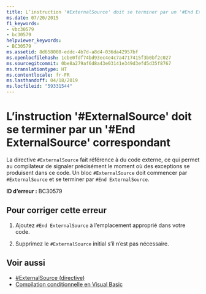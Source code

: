```yaml
---
title: L’instruction '#ExternalSource' doit se terminer par un '#End ExternalSource' correspondant
ms.date: 07/20/2015
f1_keywords:
- vbc30579
- bc30579
helpviewer_keywords:
- BC30579
ms.assetid: 8d658008-eddc-4b7d-a8d4-036da42957bf
ms.openlocfilehash: 1cbe0fdf74bd93ec4e4c7a4717415f3b0bf2c027
ms.sourcegitcommit: 0be8a279af6d8a43e03141e349d3efd5d35f8767
ms.translationtype: HT
ms.contentlocale: fr-FR
ms.lasthandoff: 04/18/2019
ms.locfileid: "59331544"
---
```

# <a name="externalsource-statement-must-end-with-a-matching-end-externalsource"></a>L’instruction '#ExternalSource' doit se terminer par un '#End ExternalSource' correspondant
La directive `#ExternalSource` fait référence à du code externe, ce qui permet au compilateur de signaler précisément le moment où des exceptions se produisent dans ce code. Un bloc `#ExternalSource` doit commencer par `#ExternalSource` et se terminer par `#End ExternalSource`.  
  
 **ID d’erreur :** BC30579  
  
## <a name="to-correct-this-error"></a>Pour corriger cette erreur  
  
1. Ajoutez `#End ExternalSource` à l’emplacement approprié dans votre code.  
  
2. Supprimez le `#ExternalSource` initial s’il n’est pas nécessaire.  
  
## <a name="see-also"></a>Voir aussi

- [#ExternalSource (directive)](../../visual-basic/language-reference/directives/externalsource-directive.md)
- [Compilation conditionnelle en Visual Basic](~/docs/visual-basic/programming-guide/program-structure/conditional-compilation.md)
